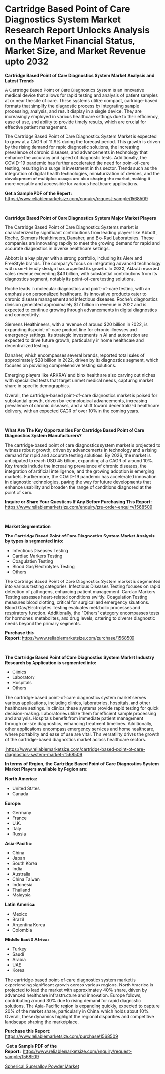 <p><h1>Cartridge Based Point of Care Diagnostics System Market Research Report Unlocks Analysis on the Market Financial Status, Market Size, and Market Revenue upto 2032</h1></p><p><strong>Cartridge Based Point of Care Diagnostics System Market Analysis and Latest Trends</strong></p>
<p><p>A Cartridge Based Point of Care Diagnostics System is an innovative medical device that allows for rapid testing and analysis of patient samples at or near the site of care. These systems utilize compact, cartridge-based formats that simplify the diagnostic process by integrating sample processing, analysis, and result display in a single device. They are increasingly employed in various healthcare settings due to their efficiency, ease of use, and ability to provide timely results, which are crucial for effective patient management.</p><p>The Cartridge Based Point of Care Diagnostics System Market is expected to grow at a CAGR of 11.9% during the forecast period. This growth is driven by the rising demand for rapid diagnostic solutions, the increasing prevalence of chronic diseases, and advancements in technology that enhance the accuracy and speed of diagnostic tests. Additionally, the COVID-19 pandemic has further accelerated the need for point-of-care testing, resulting in a surge in investment in this sector. Trends such as the integration of digital health technologies, miniaturization of devices, and the development of multiplex assays are also shaping the market, making it more versatile and accessible for various healthcare applications.</p></p>
<p><strong>Get a Sample PDF of the Report:&nbsp;</strong> <a href="https://www.reliablemarketsize.com/enquiry/request-sample/1568509?utm_campaign=2941&utm_medium=2&utm_source=Github&utm_content=ia&utm_term=25032025&utm_id=cartridge-based-point-of-care-diagnostics-system">https://www.reliablemarketsize.com/enquiry/request-sample/1568509</a></p>
<p>&nbsp;</p>
<p><strong>Cartridge Based Point of Care Diagnostics System Major Market Players</strong></p>
<p><p>The Cartridge Based Point of Care Diagnostics Systems market is characterized by significant contributions from leading players like Abbott, Roche, Siemens Healthineers, Danaher, and Bio-Rad Laboratories. These companies are innovating rapidly to meet the growing demand for rapid and accurate diagnostics in diverse healthcare settings.</p><p>Abbott is a key player with a strong portfolio, including its Alere and FreeStyle brands. The company’s focus on integrating advanced technology with user-friendly design has propelled its growth. In 2022, Abbott reported sales revenue exceeding $43 billion, with substantial contributions from its diagnostics segment, notably its point-of-care testing solutions.</p><p>Roche leads in molecular diagnostics and point-of-care testing, with an emphasis on personalized healthcare. Its innovative products cater to chronic disease management and infectious diseases. Roche's diagnostics division generated approximately $17 billion in revenue in 2022 and is expected to continue growing through advancements in digital diagnostics and connectivity.</p><p>Siemens Healthineers, with a revenue of around $20 billion in 2022, is expanding its point-of-care product line for chronic illnesses and emergency settings. Its strategic investments in AI and automation are expected to drive future growth, particularly in home healthcare and decentralized testing.</p><p>Danaher, which encompasses several brands, reported total sales of approximately $28 billion in 2022, driven by its diagnostics segment, which focuses on providing comprehensive testing solutions.</p><p>Emerging players like ARKRAY and binx health are also carving out niches with specialized tests that target unmet medical needs, capturing market share in specific demographics.</p><p>Overall, the cartridge-based point-of-care diagnostics market is poised for substantial growth, driven by technological advancements, increasing prevalence of chronic diseases, and a shift toward decentralized healthcare delivery, with an expected CAGR of over 10% in the coming years.</p></p>
<p>&nbsp;</p>
<p><strong>What Are The Key Opportunities For Cartridge Based Point of Care Diagnostics System Manufacturers?</strong></p>
<p><p>The cartridge-based point of care diagnostics system market is projected to witness robust growth, driven by advancements in technology and a rising demand for rapid and accurate testing solutions. By 2026, the market is anticipated to reach USD 45 billion, expanding at a CAGR of around 10%. Key trends include the increasing prevalence of chronic diseases, the integration of artificial intelligence, and the growing adoption in emerging markets. Furthermore, the COVID-19 pandemic has accelerated innovation in diagnostic technologies, paving the way for future developments that enhance usability and broaden the range of conditions diagnosed at the point of care.</p></p>
<p><strong>Inquire or Share Your Questions If Any Before Purchasing This Report:</strong> <a href="https://www.reliablemarketsize.com/enquiry/pre-order-enquiry/1568509?utm_campaign=2941&utm_medium=2&utm_source=Github&utm_content=ia&utm_term=25032025&utm_id=cartridge-based-point-of-care-diagnostics-system">https://www.reliablemarketsize.com/enquiry/pre-order-enquiry/1568509</a></p>
<p>&nbsp;</p>
<p><strong>Market Segmentation</strong></p>
<p><strong>The Cartridge Based Point of Care Diagnostics System Market Analysis by types is segmented into:</strong></p>
<p><ul><li>Infectious Diseases Testing</li><li>Cardiac Markers Testing</li><li>Coagulation Testing</li><li>Blood Gas/Electrolytes Testing</li><li>Others</li></ul></p>
<p><p>The Cartridge Based Point of Care Diagnostics System market is segmented into various testing categories. Infectious Diseases Testing focuses on rapid detection of pathogens, enhancing patient management. Cardiac Markers Testing assesses heart-related conditions swiftly. Coagulation Testing measures blood clotting, critical for surgical and emergency situations. Blood Gas/Electrolytes Testing evaluates metabolic processes and respiratory function. Additionally, the "Others" category encompasses tests for hormones, metabolites, and drug levels, catering to diverse diagnostic needs beyond the primary segments.</p></p>
<p><strong>Purchase this Report:&nbsp;</strong><a href="https://www.reliablemarketsize.com/purchase/1568509?utm_campaign=2941&utm_medium=2&utm_source=Github&utm_content=ia&utm_term=25032025&utm_id=cartridge-based-point-of-care-diagnostics-system">https://www.reliablemarketsize.com/purchase/1568509</a></p>
<p>&nbsp;</p>
<p><strong>The Cartridge Based Point of Care Diagnostics System Market Industry Research by Application is segmented into:</strong></p>
<p><ul><li>Clinics</li><li>Laboratory</li><li>Hospitals</li><li>Others</li></ul></p>
<p><p>The cartridge-based point-of-care diagnostics system market serves various applications, including clinics, laboratories, hospitals, and other healthcare settings. In clinics, these systems provide rapid testing for quick decision-making. Laboratories utilize them for efficient sample processing and analysis. Hospitals benefit from immediate patient management through on-site diagnostics, enhancing treatment timelines. Additionally, other applications encompass emergency services and home healthcare, where portability and ease of use are vital. This versatility drives the growth of the cartridge-based diagnostics market across healthcare sectors.</p></p>
<p><a href="https://www.reliablemarketsize.com/cartridge-based-point-of-care-diagnostics-system-market-r1568509?utm_campaign=2941&utm_medium=2&utm_source=Github&utm_content=ia&utm_term=25032025&utm_id=cartridge-based-point-of-care-diagnostics-system">&nbsp;https://www.reliablemarketsize.com/cartridge-based-point-of-care-diagnostics-system-market-r1568509</a></p>
<p><strong>In terms of Region, the Cartridge Based Point of Care Diagnostics System Market Players available by Region are:</strong></p>
<p>
    <p> <strong> North America: </strong>
        <ul>
            <li>United States</li>
            <li>Canada</li>
        </ul>
        </p> 
    <p> <strong> Europe: </strong>
        <ul>
            <li>Germany</li>
            <li>France</li>
            <li>U.K.</li>
            <li>Italy</li>
            <li>Russia</li>
        </ul>
        </p> 
    <p> <strong> Asia-Pacific: </strong>
        <ul>
            <li>China</li>
            <li>Japan</li>
            <li>South Korea</li>
            <li>India</li>
            <li>Australia</li>
            <li>China Taiwan</li>
            <li>Indonesia</li>
            <li>Thailand</li>
            <li>Malaysia</li>
        </ul>
        </p> 
    <p> <strong> Latin America: </strong>
        <ul>
            <li>Mexico</li>
            <li>Brazil</li>
            <li>Argentina Korea</li>
            <li>Colombia</li>
        </ul>
        </p> 
    <p> <strong> Middle East & Africa: </strong>
        <ul>
            <li>Turkey</li>
            <li>Saudi</li>
            <li>Arabia</li>
            <li>UAE</li>
            <li>Korea</li>
        </ul>
    </p>
    </p>
<p><p>The cartridge-based point-of-care diagnostics system market is experiencing significant growth across various regions. North America is projected to lead the market with approximately 40% share, driven by advanced healthcare infrastructure and innovation. Europe follows, contributing around 30% due to rising demand for rapid diagnostic solutions. The Asia-Pacific region is expanding quickly, expected to capture 20% of the market share, particularly in China, which holds about 10%. Overall, these dynamics highlight the regional disparities and competitive landscape shaping the marketplace.</p></p>
<p><strong>Purchase this Report: </strong><a href="https://www.reliablemarketsize.com/purchase/1568509?utm_campaign=2941&utm_medium=2&utm_source=Github&utm_content=ia&utm_term=25032025&utm_id=cartridge-based-point-of-care-diagnostics-system">https://www.reliablemarketsize.com/purchase/1568509</a></p>
<p>&nbsp;<strong>Get a Sample PDF of the Report:&nbsp;&nbsp;</strong><a href="https://www.reliablemarketsize.com/enquiry/request-sample/1568509?utm_campaign=2941&utm_medium=2&utm_source=Github&utm_content=ia&utm_term=25032025&utm_id=cartridge-based-point-of-care-diagnostics-system">https://www.reliablemarketsize.com/enquiry/request-sample/1568509</a></p>
<p><strong></strong></p>
<p><p><a href="https://github.com/jaquelynhasenaue8/Market-Research-Report-List-1/blob/main/spherical-superalloy-powder-market.md?utm_campaign=2941&utm_medium=2&utm_source=Github&utm_content=ia&utm_term=25032025&utm_id=cartridge-based-point-of-care-diagnostics-system">Spherical Superalloy Powder Market</a></p></p>